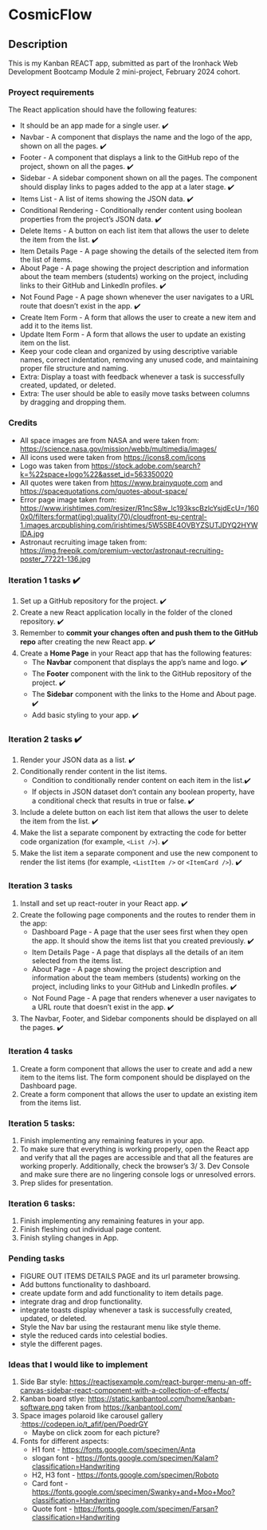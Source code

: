 # CosmicFlow

## Description

This is my Kanban REACT app, submitted as part of the Ironhack Web Development Bootcamp Module 2 mini-project, February 2024 cohort.

### Proyect requirements
The React application should have the following features:
* It should be an app made for a single user. ✔️
* Navbar - A component that displays the name and the logo of the app, shown on all the pages. ✔️
* Footer - A component that displays a link to the GitHub repo of the project, shown on all the pages. ✔️
* Sidebar - A sidebar component shown on all the pages. The component should display links to pages added to the app at a later stage. ✔️
* Items List - A list of items showing the JSON data. ✔️
* Conditional Rendering - Conditionally render content using boolean properties from the project’s JSON data. ✔️
* Delete Items - A button on each list item that allows the user to delete the item from the list. ✔️
* Item Details Page - A page showing the details of the selected item from the list of items.
* About Page - A page showing the project description and information about the team members (students) working on the project, including links to their GitHub and LinkedIn profiles. ✔️
* Not Found Page - A page shown whenever the user navigates to a URL route that doesn’t exist in the app. ✔️
* Create Item Form - A form that allows the user to create a new item and add it to the items list.
* Update Item Form - A form that allows the user to update an existing item on the list.
* Keep your code clean and organized by using descriptive variable names, correct indentation, removing any unused code, and maintaining proper file structure and naming.
* Extra: Display a toast with feedback whenever a task is successfully created, updated, or deleted.
* Extra: The user should be able to easily move tasks between columns by dragging and dropping them.

### Credits

* All space images are from NASA and were taken from: https://science.nasa.gov/mission/webb/multimedia/images/
* All icons used were taken from https://icons8.com/icons
* Logo was taken from https://stock.adobe.com/search?k=%22space+logo%22&asset_id=563350020
* All quotes were taken from https://www.brainyquote.com and https://spacequotations.com/quotes-about-space/
* Error page image taken from: https://www.irishtimes.com/resizer/R1ncS8w_lc193kscBzlcYsjdEcU=/1600x0/filters:format(jpg):quality(70)/cloudfront-eu-central-1.images.arcpublishing.com/irishtimes/5W5SBE4OVBYZSUTJDYQ2HYWIDA.jpg
* Astronaut recruiting image taken from: https://img.freepik.com/premium-vector/astronaut-recruiting-poster_77221-136.jpg 

### Iteration 1 tasks  ✔️
1. Set up a GitHub repository for the project. ✔️
2. Create a new React application locally in the folder of the cloned repository. ✔️
3. Remember to **commit your changes often and push them to the GitHub repo** after creating the new React app. ✔️
4. Create a **Home Page** in your React app that has the following features:
    - The **Navbar** component that displays the app’s name and logo. ✔️
    - The **Footer** component with the link to the GitHub repository of the project. ✔️
    - The **Sidebar** component with the links to the Home and About page. ✔️
    - Add basic styling to your app. ✔️

### Iteration 2 tasks  ✔️
1. Render your JSON data as a list. ✔️
2. Conditionally render content in the list items.
    -  Condition to conditionally render content on each item in the list.✔️
    - If objects in JSON dataset don’t contain any boolean property, have  a conditional check that results in true or false. ✔️
3. Include a delete button on each list item that allows the user to delete the item from the list. ✔️
4. Make the list a separate component by extracting the code for better code organization (for example, ```<List />```). ✔️
5. Make the list item a separate component and use the new component to render the list items (for example, ```<ListItem />``` or ```<ItemCard />```). ✔️

### Iteration 3 tasks
1. Install and set up react-router in your React app. ✔️
2. Create the following page components and the routes to render them in the app:
    - Dashboard Page - A page that the user sees first when they open the app. It should show the items list that you created previously. ✔️
    - Item Details Page - A page that displays all the details of an item selected from the items list. 
    - About Page - A page showing the project description and information about the team members (students) working on the project, including links to your GitHub and LinkedIn profiles. ✔️
    - Not Found Page - A page that renders whenever a user navigates to a URL route that doesn’t exist in the app. ✔️
3. The Navbar, Footer, and Sidebar components should be displayed on all the pages. ✔️

### Iteration 4 tasks
1. Create a form component that allows the user to create and add a new item to the items list. The form component should be displayed on the Dashboard page.
2. Create a form component that allows the user to update an existing item from the items list.

### Iteration 5 tasks:
1. Finish implementing any remaining features in your app.
2. To make sure that everything is working properly, open the React app and verify that all the pages are accessible and that all the features are working properly. Additionally, check the browser’s 3/ 3. Dev Console and make sure there are no lingering console logs or unresolved errors.
4. Prep slides for presentation.

### Iteration 6 tasks:
1. Finish implementing any remaining features in your app.
2. Finish fleshing out individual page content.
3. Finish styling changes in App.


### Pending tasks
- FIGURE OUT ITEMS DETAILS PAGE and its url parameter browsing.
- Add buttons functionality to dashboard.
- create update form and add functionality to item details page.
- integrate drag and drop functionality.
- integrate toasts display whenever a task is successfully created, updated, or deleted.
- Style the Nav bar using the restaurant menu like style theme.
- style the reduced cards into celestial bodies.
- style the different pages.

### Ideas that I would like to implement
1. Side Bar style: https://reactjsexample.com/react-burger-menu-an-off-canvas-sidebar-react-component-with-a-collection-of-effects/
2. Kanban board stlye: https://static.kanbantool.com/home/kanban-software.png taken from https://kanbantool.com/
5. Space images polaroid like carousel gallery :https://codepen.io/t_afif/pen/PoedrGY
    * Maybe on click zoom for each picture? 
6. Fonts for different aspects:
    * H1 font - https://fonts.google.com/specimen/Anta
    * slogan font - https://fonts.google.com/specimen/Kalam?classification=Handwriting
    * H2, H3 font - https://fonts.google.com/specimen/Roboto
    * Card font - https://fonts.google.com/specimen/Swanky+and+Moo+Moo?classification=Handwriting
    *  Quote font - https://fonts.google.com/specimen/Farsan?classification=Handwriting
